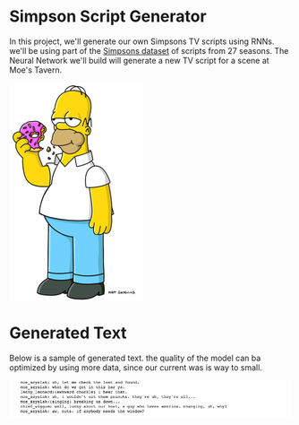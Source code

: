# Simpson Script Generator

In this project, we'll generate our own Simpsons TV scripts using RNNs. we'll be using part of the [Simpsons dataset](https://www.kaggle.com/wcukierski/the-simpsons-by-the-data) of scripts from 27 seasons. The Neural Network we'll build will generate a new TV script for a scene at Moe's Tavern.
 
<img src="./homer_image.jpg" style="display: flex; justify-content: center;">

# Generated Text
Below is a sample of generated text. the quality of the model can ba optimized by using more data, since our current was is way to small.

<img src="./generated_text.png" aligh="right">
